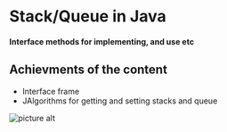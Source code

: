 # Stack/Queue in Java

#### Interface methods for implementing, and use etc ####


## Achievments of the content

* Interface frame
* JAlgorithms for getting and setting stacks and queue

![picture alt](http://www.brightlightpictures.com/assets/images/portfolio/thethaw_header.jpg "Content")

